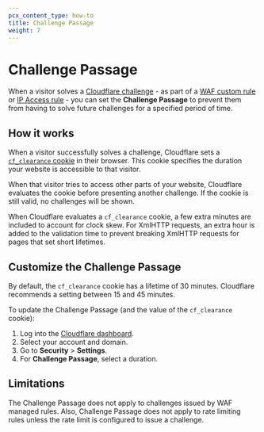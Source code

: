 ```yaml
---
pcx_content_type: how-to
title: Challenge Passage
weight: 7
---
```


# Challenge Passage

When a visitor solves a [Cloudflare challenge](/fundamentals/get-started/concepts/cloudflare-challenges/) - as part of a [WAF custom rule](/waf/custom-rules/) or [IP Access rule](/waf/tools/ip-access-rules/) - you can set the **Challenge Passage** to prevent them from having to solve future challenges for a specified period of time.

## How it works

When a visitor successfully solves a challenge, Cloudflare sets a [`cf_clearance` cookie](/fundamentals/get-started/reference/cloudflare-cookies/#additional-cookies-used-by-the-challenge-platform) in their browser. This cookie specifies the duration your website is accessible to that visitor.

When that visitor tries to access other parts of your website, Cloudflare evaluates the cookie before presenting another challenge. If the cookie is still valid, no challenges will be shown.

When Cloudflare evaluates a `cf_clearance` cookie, a few extra minutes are included to account for clock skew. For XmlHTTP requests, an extra hour is added to the validation time to prevent breaking XmlHTTP requests for pages that set short lifetimes.

## Customize the Challenge Passage

By default, the `cf_clearance` cookie has a lifetime of 30 minutes. Cloudflare recommends a setting between 15 and 45 minutes.  

To update the Challenge Passage (and the value of the `cf_clearance` cookie):

1. Log into the [Cloudflare dashboard](https://dash.cloudflare.com).
2. Select your account and domain.
3. Go to **Security** > **Settings**.
4. For **Challenge Passage**, select a duration.

## Limitations

The Challenge Passage does not apply to challenges issued by WAF managed rules. Also, Challenge Passage does not apply to rate limiting rules unless the rate limit is configured to issue a challenge.